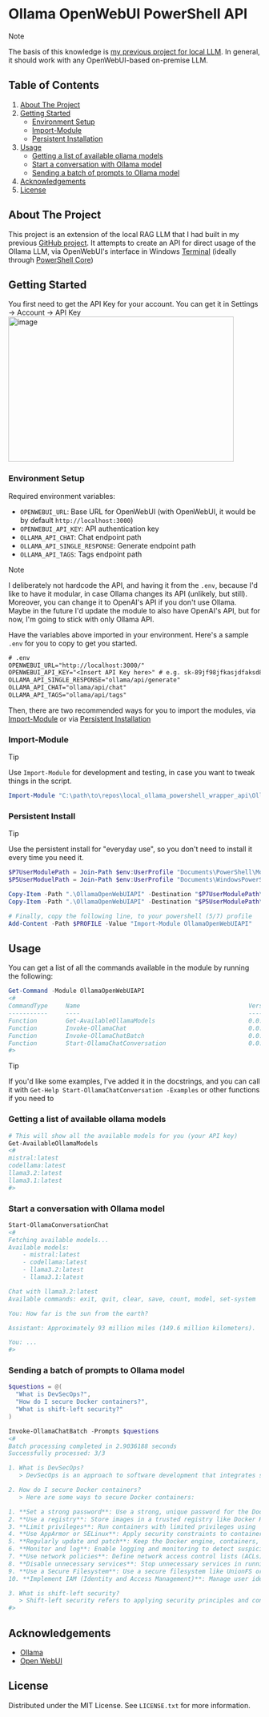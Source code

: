 # Ollama OpenWebUI PowerShell API

> [!NOTE]
> The basis of this knowledge is [my previous project for local LLM](https://github.com/adjiap/local_ollama_powershell_setup). In general, it should work with any OpenWebUI-based on-premise LLM.

<!-- TABLE OF CONTENTS -->
## Table of Contents
<ol>
  <li>
    <a href="#about-the-project">About The Project</a>
  </li>
  <li>
    <a href="#getting-started">Getting Started</a>
    <ul>
      <li><a href="#environment-setup">Environment Setup</a></li>
      <li><a href="#import-module">Import-Module</a></li>
      <li><a href="#persistent-install">Persistent Installation</a></li>
    </ul>
  </li>
  <li>
    <a href="#usage">Usage</a>
    <ul>
      <li><a href="#getting-a-list-of-available-ollama-models">Getting a list of available ollama models</li>
      <li><a href="#start-a-conversation-with-ollama-model">Start a conversation with Ollama model</li>
      <li><a href="#sending-a-batch-of-prompts-to-ollama-model">Sending a batch of prompts to Ollama model</li>
    </ul>
  </li>
  <li><a href="#acknowledgements">Acknowledgements</a></li>
  <li><a href="#license">License</a></li>
</ol>

<!-- ABOUT THE PROJECT -->
## About The Project

This project is an extension of the local RAG LLM that I had built in my previous [GitHub project](https://github.com/adjiap/local_ollama_powershell_setup). It attempts to create an API for direct usage of the Ollama LLM, via OpenWebUI's interface in Windows [Terminal](https://github.com/microsoft/terminal) (ideally through [PowerShell Core](https://github.com/PowerShell/PowerShell))

<!-- GETTING STARTED -->
## Getting Started
You first need to get the API Key for your account. You can get it in Settings -> Account -> API Key
<img width="450" height="290" alt="image" src="https://github.com/user-attachments/assets/31c4fda3-49bd-4420-8148-5c1718cc61f6" />


### Environment Setup

Required environment variables:
- `OPENWEBUI_URL`: Base URL for OpenWebUI (with OpenWebUI, it would be by default `http://localhost:3000`)
- `OPENWEBUI_API_KEY`: API authentication key
- `OLLAMA_API_CHAT`: Chat endpoint path 
- `OLLAMA_API_SINGLE_RESPONSE`: Generate endpoint path
- `OLLAMA_API_TAGS`: Tags endpoint path

> [!NOTE]
> I deliberately not hardcode the API, and having it from the `.env`, because I'd like to have it modular, in case Ollama changes its API (unlikely, but still).
> Moreover, you can change it to OpenAI's API if you don't use Ollama. Maybe in the future I'd update the module to also have OpenAI's API, but for now, I'm going to stick with only Ollama API.

Have the variables above imported in your environment. Here's a sample `.env` for you to copy to get you started.

```txt
# .env
OPENWEBUI_URL="http://localhost:3000/"
OPENWEBUI_API_KEY="<Insert API Key here>" # e.g. sk-89jf98jfkasjdfaksd89jkfljalk
OLLAMA_API_SINGLE_RESPONSE="ollama/api/generate"
OLLAMA_API_CHAT="ollama/api/chat"
OLLAMA_API_TAGS="ollama/api/tags"
```

Then, there are two recommended ways for you to import the modules, via <a href="#import-module">Import-Module</a> or via <a href="#persistent-install">Persistent Installation</a>

### Import-Module
> [!TIP]
> Use `Import-Module` for development and testing, in case you want to tweak things in the script.

```powershell
Import-Module "C:\path\to\repos\local_ollama_powershell_wrapper_api\OllamaOpenWebUIAPI\OllamaOpenWebUIAPI.psd1"
```

### Persistent Install
> [!TIP]
> Use the persistent install for "everyday use", so you don't need to install it every time you need it.

```powershell
$P7UserModulePath = Join-Path $env:UserProfile "Documents\PowerShell\Modules"
$P5UserModuelPath = Join-Path $env:UserProfile "Documents\WindowsPowerShell\Modules"

Copy-Item -Path ".\OllamaOpenWebUIAPI" -Destination "$P7UserModulePath\" -Recurse
Copy-Item -Path ".\OllamaOpenWebUIAPI" -Destination "$P5UserModulePath\" -Recurse

# Finally, copy the following line, to your powershell (5/7) profile
Add-Content -Path $PROFILE -Value "Import-Module OllamaOpenWebUIAPI"
```

<!-- USAGE EXAMPLES -->
## Usage
You can get a list of all the commands available in the module by running the following:

```powershell
Get-Command -Module OllamaOpenWebUIAPI
<#
CommandType     Name                                               Version    Source
-----------     ----                                               -------    ------
Function        Get-AvailableOllamaModels                          0.0.1      OllamaOpenWebUIAPI
Function        Invoke-OllamaChat                                  0.0.1      OllamaOpenWebUIAPI
Function        Invoke-OllamaChatBatch                             0.0.1      OllamaOpenWebUIAPI
Function        Start-OllamaChatConversation                       0.0.1      OllamaOpenWebUIAPI
#>
```

> [!TIP]
> If you'd like some examples, I've added it in the docstrings, and you can call it with `Get-Help Start-OllamaChatConversation -Examples` or other functions if you need to

### Getting a list of available ollama models

```powershell
# This will show all the available models for you (your API key)
Get-AvailableOllamaModels
<#
mistral:latest
codellama:latest
llama3.2:latest
llama3.1:latest
#>
```

### Start a conversation with Ollama model

```powershell
Start-OllamaConversationChat
<#
Fetching available models...
Available models:
    - mistral:latest
    - codellama:latest
    - llama3.2:latest
    - llama3.1:latest

Chat with llama3.2:latest
Available commands: exit, quit, clear, save, count, model, set-system

You: How far is the sun from the earth?

Assistant: Approximately 93 million miles (149.6 million kilometers).

You: ...
#>
```

### Sending a batch of prompts to Ollama model

```powershell
$questions = @(
  "What is DevSecOps?",
  "How do I secure Docker containers?",
  "What is shift-left security?"
)

Invoke-OllamaChatBatch -Prompts $questions
<#
Batch processing completed in 2.9036188 seconds
Successfully processed: 3/3

1. What is DevSecOps?
   > DevSecOps is an approach to software development that integrates security into every stage of the process, from development to deployment. It aims to ensure secure coding practices and continuous monitoring throughout the development cycle.

2. How do I secure Docker containers?
   > Here are some ways to secure Docker containers:

1. **Set a strong password**: Use a strong, unique password for the Docker daemon.
2. **Use a registry**: Store images in a trusted registry like Docker Hub or a private registry.
3. **Limit privileges**: Run containers with limited privileges using `docker run --privileged=false`.
4. **Use AppArmor or SELinux**: Apply security constraints to containers using AppArmor or SELinux.
5. **Regularly update and patch**: Keep the Docker engine, containers, and base images up-to-date.
6. **Monitor and log**: Enable logging and monitoring to detect suspicious activity.
7. **Use network policies**: Define network access control lists (ACLs) for incoming and outgoing traffic.
8. **Disable unnecessary services**: Stop unnecessary services in running containers.
9. **Use a Secure Filesystem**: Use a secure filesystem like UnionFS oraufFS.
10. **Implement IAM (Identity and Access Management)**: Manage user identities and permissions.

3. What is shift-left security?
   > Shift-left security refers to applying security principles and controls earlier in the software development lifecycle.
#>
```

## Acknowledgements
* [Ollama](https://github.com/ollama/ollama)
* [Open WebUI](https://github.com/open-webui/open-webui)

<!-- LICENSE -->
## License

Distributed under the MIT License. See `LICENSE.txt` for more information.
